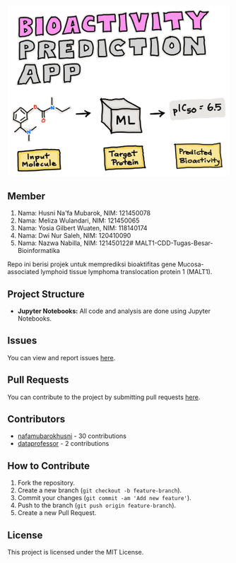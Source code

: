 ![Logo](logo.png)

## Member
1. Nama: Husni Na'fa Mubarok, NIM: 121450078
2. Nama: Meliza Wulandari, NIM: 121450065
3. Nama: Yosia Gilbert Wuaten, NIM: 118140174
4. Nama: Dwi Nur Saleh, NIM: 120410090
5. Nama: Nazwa Nabilla, NIM: 121450122# MALT1-CDD-Tugas-Besar-Bioinformatika

Repo ini berisi projek untuk memprediksi bioaktifitas gene Mucosa-associated lymphoid tissue lymphoma translocation protein 1 (MALT1).

## Project Structure
- **Jupyter Notebooks:** All code and analysis are done using Jupyter Notebooks.

## Issues
You can view and report issues [here](https://github.com/nafamubarokhusni/MALT1-CDD-Tugas-Besar-Bioinformatika/issues).

## Pull Requests
You can contribute to the project by submitting pull requests [here](https://github.com/nafamubarokhusni/MALT1-CDD-Tugas-Besar-Bioinformatika/pulls).

## Contributors
- [nafamubarokhusni](https://github.com/nafamubarokhusni) - 30 contributions
- [dataprofessor](https://github.com/dataprofessor) - 2 contributions

## How to Contribute
1. Fork the repository.
2. Create a new branch (`git checkout -b feature-branch`).
3. Commit your changes (`git commit -am 'Add new feature'`).
4. Push to the branch (`git push origin feature-branch`).
5. Create a new Pull Request.

## License
This project is licensed under the MIT License.
